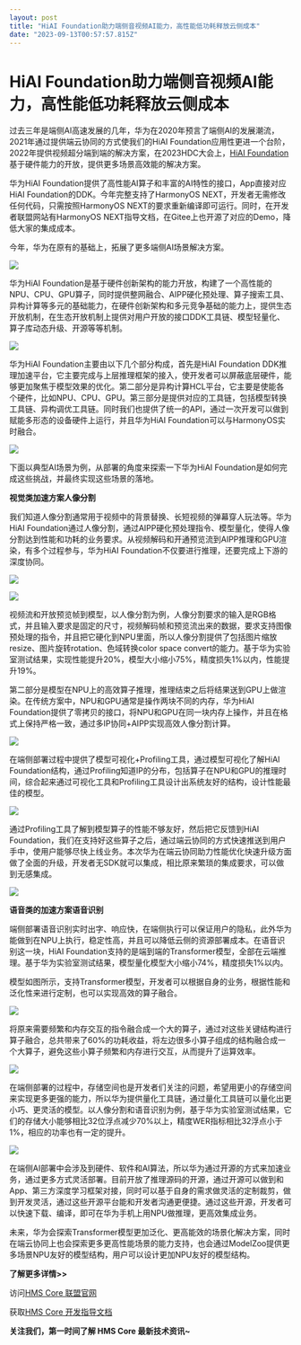 ```yaml
---
layout: post
title: "HiAI Foundation助力端侧音视频AI能力，高性能低功耗释放云侧成本"
date: "2023-09-13T00:57:57.815Z"
---
```

HiAI Foundation助力端侧音视频AI能力，高性能低功耗释放云侧成本
=======================================

过去三年是端侧AI高速发展的几年，华为在2020年预言了端侧AI的发展潮流，2021年通过提供端云协同的方式使我们的HiAI Foundation应用性更进一个台阶，2022年提供视频超分端到端的解决方案，在2023HDC大会上，[HiAI Foundation](https://developer.huawei.com/consumer/cn/doc/development/hiai-Guides/introduction-0000001051486804?ha_source=hms1)基于硬件能力的开放，提供更多场景高效能的解决方案。

华为HiAI Foundation提供了高性能AI算子和丰富的AI特性的接口，App直接对应HiAI Foundation的DDK。今年完整支持了HarmonyOS NEXT，开发者无需修改任何代码，只需按照HarmonyOS NEXT的要求重新编译即可运行。同时，在开发者联盟网站有HarmonyOS NEXT指导文档，在Gitee上也开源了对应的Demo，降低大家的集成成本。

今年，华为在原有的基础上，拓展了更多端侧AI场景解决方案。

![](https://oscimg.oschina.net/oscnet/up-8cf3b81d56fcba7b62912d8bec00d7cd02d.png)

华为HiAI Foundation是基于硬件创新架构的能力开放，构建了一个高性能的NPU、CPU、GPU算子，同时提供整网融合、AIPP硬化预处理、算子搜索工具、异构计算等多元的基础能力，在硬件创新架构和多元竞争基础的能力上，提供生态开放机制，在生态开放机制上提供对用户开放的接口DDK工具链、模型轻量化、算子库动态升级、开源等等机制。

![](https://oscimg.oschina.net/oscnet/up-ae80049d9ebcf5a8acb6dc900e5585d948c.png)

华为HiAI Foundation主要由以下几个部分构成，首先是HiAI Foundation DDK推理加速平台，它主要完成与上层推理框架的接入，使开发者可以屏蔽底层硬件，能够更加聚焦于模型效果的优化。第二部分是异构计算HCL平台，它主要是使能各个硬件，比如NPU、CPU、GPU。第三部分是提供对应的工具链，包括模型转换工具链、异构调优工具链。同时我们也提供了统一的API，通过一次开发可以做到赋能多形态的设备硬件上运行，并且华为HiAI Foundation可以与HarmonyOS实时融合。

![](https://oscimg.oschina.net/oscnet/up-c665d61d32c5e19dd41ba036f68723a17d9.png)

下面以典型AI场景为例，从部署的角度来探索一下华为HiAI Foundation是如何完成这些挑战，并最终实现这些场景的落地。

**视觉类加速方案人像分割**

我们知道人像分割通常用于视频中的背景替换、长短视频的弹幕穿人玩法等。华为HiAI Foundation通过人像分割，通过AIPP硬化预处理指令、模型量化，使得人像分割达到性能和功耗的业务要求。从视频解码和开通预览流到AIPP推理和GPU渲染，有多个过程参与，华为HiAI Foundation不仅要进行推理，还要完成上下游的深度协同。

![](https://oscimg.oschina.net/oscnet/up-2acf4ab8d4f663dbad92123abbf4a4172db.gif)

![](https://oscimg.oschina.net/oscnet/up-6cb503cbdbb7e08754338f1a40453be7a7a.gif)

视频流和开放预览帧到模型，以人像分割为例，人像分割要求的输入是RGB格式，并且输入要求是固定的尺寸，视频解码帧和预览流出来的数据，要求支持图像预处理的指令，并且把它硬化到NPU里面，所以人像分割提供了包括图片缩放resize、图片旋转rotation、色域转换color space convert的能力。基于华为实验室测试结果，实现性能提升20%，模型大小缩小75%，精度损失1%以内，性能提升19%。

第二部分是模型在NPU上的高效算子推理，推理结束之后将结果送到GPU上做渲染。在传统方案中，NPU和GPU通常是操作两块不同的内存，华为HiAI Foundation提供了零拷贝的接口，将NPU和GPU在同一块内存上操作，并且在格式上保持严格一致，通过多IP协同+AIPP实现高效人像分割计算。

![](https://oscimg.oschina.net/oscnet/up-de3b0e39b978f74aab7d3183925a3c25dc7.png)

在端侧部署过程中提供了模型可视化+Profiling工具，通过模型可视化了解HiAI Foundation结构，通过Profiling知道IP的分布，包括算子在NPU和GPU的推理时间，综合起来通过可视化工具和Profiling工具设计出系统友好的结构，设计性能最佳的模型。

![](https://oscimg.oschina.net/oscnet/up-2d4158379af7b5423d9e72dcf425c318a09.png)

通过Profiling工具了解到模型算子的性能不够友好，然后把它反馈到HiAI Foundation，我们在支持好这些算子之后，通过端云协同的方式快速推送到用户手中，使用户能够尽快上线业务。本次华为在端云协同助力性能优化快速升级方面做了全面的升级，开发者无SDK就可以集成，相比原来繁琐的集成要求，可以做到无感集成。

![](https://oscimg.oschina.net/oscnet/up-60804c359b4ad7a868e7ad3af0203e1eca1.png)

**语音类的加速方案语音识别**

端侧部署语音识别实时出字、响应快，在端侧执行可以保证用户的隐私，此外华为能做到在NPU上执行，稳定性高，并且可以降低云侧的资源部署成本。在语音识别这一块，HiAI Foundation支持的是端到端的Transformer模型，全部在云端推理。基于华为实验室测试结果，模型量化模型大小缩小74%，精度损失1%以内。

模型如图所示，支持Transformer模型，开发者可以根据自身的业务，根据性能和泛化性来进行定制，也可以实现高效的算子融合。

![](https://oscimg.oschina.net/oscnet/up-212f8a5909731cb7dc3c8eeac8a41266592.png)

将原来需要频繁和内存交互的指令融合成一个大的算子，通过对这些关键结构进行算子融合，总共带来了60%的功耗收益，将左边很多小算子组成的结构融合成一个大算子，避免这些小算子频繁和内存进行交互，从而提升了运算效率。

![](https://oscimg.oschina.net/oscnet/up-891943cd2442888867520ad261890077682.png)

在端侧部署的过程中，存储空间也是开发者们关注的问题，希望用更小的存储空间来实现更多更强的能力，所以华为提供量化工具链，通过量化工具链可以量化出更小巧、更灵活的模型。以人像分割和语音识别为例，基于华为实验室测试结果，它们的存储大小能够相比32位浮点减少70%以上，精度WER指标相比32浮点小于1%，相应的功率也有一定的提升。

![](https://oscimg.oschina.net/oscnet/up-7234ec6f9f289b0c5576500822679bc1ddf.png)

在端侧AI部署中会涉及到硬件、软件和AI算法，所以华为通过开源的方式来加速业务，通过更多方式灵活部署。目前开放了推理源码的开源，通过开源可以做到和App、第三方深度学习框架对接，同时可以基于自身的需求做灵活的定制裁剪，做到开发灵活，通过这些开源平台能和开发者沟通更便捷。通过这些开源，开发者可以快速下载、编译，即可在华为手机上用NPU做推理，更高效集成业务。

未来，华为会探索Transformer模型更加泛化、更高能效的场景化解决方案，同时在端云协同上也会探索更多更高性能场景的能力支持，也会通过ModelZoo提供更多场景NPU友好的模型结构，用户可以设计更加NPU友好的模型结构。

**了解更多详情>>**

访问[HMS Core 联盟官网](http://developer.huawei.com/consumer/cn/hms?ha_source=hms1)

获取[HMS Core 开发指导文档](http://developer.huawei.com/consumer/cn/doc/development?ha_source=hms1)

**关注我们，第一时间了解 HMS Core 最新技术资讯~**